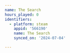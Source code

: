 ```yaml
---
name: The Search
hours_played: 0
identifiers:
  - platform: steam
    appid: '566190'
    name: The Search
    synced_on: '2024-07-04'

---
```

